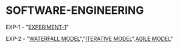 # SOFTWARE-ENGINEERING
EXP-1 - "[EXPERIMENT-1](https://github.com/SujanVulasala/SOFTWARE-ENGINEERING/tree/main/SE-EXP-1)"


EXP-2 - "[WATERFALL MODEL](https://github.com/SujanVulasala/SOFTWARE-ENGINEERING/tree/main/SE%20EXP-2/Waterfall)","[ITERATIVE MODEL](https://github.com/SujanVulasala/SOFTWARE-ENGINEERING/tree/main/SE%20EXP-2/Iterative)",[AGILE MODEL](https://github.com/SujanVulasala/SOFTWARE-ENGINEERING/tree/main/SE%20EXP-2/Agile)"
